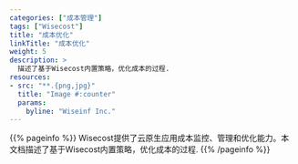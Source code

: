 ```yaml
---
categories: ["成本管理"]
tags: ["Wisecost"]
title: "成本优化"
linkTitle: "成本优化"
weight: 5
description: >
  描述了基于Wisecost内置策略，优化成本的过程.
resources:
- src: "**.{png,jpg}"
  title: "Image #:counter"
  params:
    byline: "Wiseinf Inc."
---
```


{{% pageinfo %}}
Wisecost提供了云原生应用成本监控、管理和优化能力。本文档描述了基于Wisecost内置策略，优化成本的过程.
{{% /pageinfo %}}

